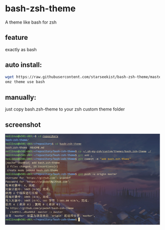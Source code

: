 # bash-zsh-theme
A theme like bash for zsh

## feature

exactly as bash

## auto install:  

```bash
wget https://raw.githubusercontent.com/starseekist/bash-zsh-theme/master/bash.zsh-theme -O $ZSH_CUSTOM/themes/bash.zsh-theme
omz theme use bash
```

## manually:  
just copy bash.zsh-theme to your zsh custom theme folder

## screenshot
![screenshot](screenshot.jpg)

